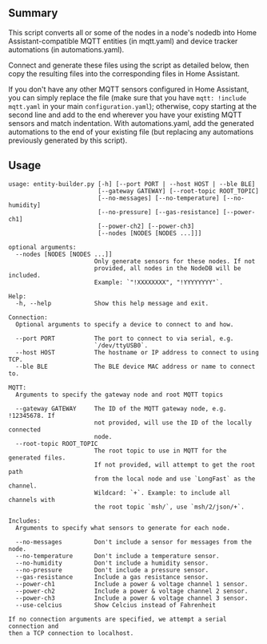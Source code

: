 ## Summary
This script converts all or some of the nodes in a node's nodedb into Home
Assistant-compatible MQTT entities (in mqtt.yaml) and device tracker
automations (in automations.yaml).

Connect and generate these files using the script as detailed below, then copy
the resulting files into the corresponding files in Home Assistant.

If you don't have any other MQTT sensors configured in Home Assistant, you can
simply replace the file (make sure that you have `mqtt: !include mqtt.yaml` in
your main `configuration.yaml`); otherwise, copy starting at the second line
and add to the end wherever you have your existing MQTT sensors and match
indentation. With automations.yaml, add the generated automations to the end of
your existing file (but replacing any automations previously generated by this
script).

## Usage
```
usage: entity-builder.py [-h] [--port PORT | --host HOST | --ble BLE]
                         [--gateway GATEWAY] [--root-topic ROOT_TOPIC]
                         [--no-messages] [--no-temperature] [--no-humidity]
                         [--no-pressure] [--gas-resistance] [--power-ch1]
                         [--power-ch2] [--power-ch3]
                         [--nodes [NODES [NODES ...]]]

optional arguments:
  --nodes [NODES [NODES ...]]
                        Only generate sensors for these nodes. If not
                        provided, all nodes in the NodeDB will be included.
                        Example: `"!XXXXXXXX", "!YYYYYYYY"`.

Help:
  -h, --help            Show this help message and exit.

Connection:
  Optional arguments to specify a device to connect to and how.

  --port PORT           The port to connect to via serial, e.g.
                        `/dev/ttyUSB0`.
  --host HOST           The hostname or IP address to connect to using TCP.
  --ble BLE             The BLE device MAC address or name to connect to.

MQTT:
  Arguments to specify the gateway node and root MQTT topics

  --gateway GATEWAY     The ID of the MQTT gateway node, e.g. !12345678. If
                        not provided, will use the ID of the locally connected
                        node.
  --root-topic ROOT_TOPIC
                        The root topic to use in MQTT for the generated files.
                        If not provided, will attempt to get the root path
                        from the local node and use `LongFast` as the channel.
                        Wildcard: `+`. Example: to include all channels with
                        the root topic `msh/`, use `msh/2/json/+`.

Includes:
  Arguments to specify what sensors to generate for each node.

  --no-messages         Don't include a sensor for messages from the node.
  --no-temperature      Don't include a temperature sensor.
  --no-humidity         Don't include a humidity sensor.
  --no-pressure         Don't include a pressure sensor.
  --gas-resistance      Include a gas resistance sensor.
  --power-ch1           Include a power & voltage channel 1 sensor.
  --power-ch2           Include a power & voltage channel 2 sensor.
  --power-ch3           Include a power & voltage channel 3 sensor.
  --use-celcius         Show Celcius instead of Fahrenheit

If no connection arguments are specified, we attempt a serial connection and
then a TCP connection to localhost.
```
